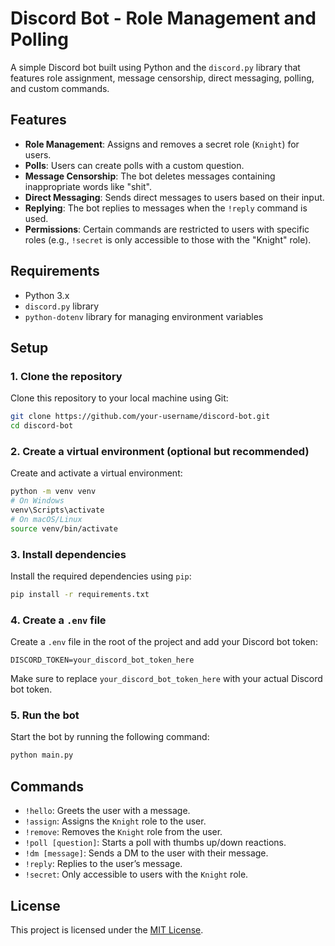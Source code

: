 
# Discord Bot - Role Management and Polling

A simple Discord bot built using Python and the `discord.py` library that features role assignment, message censorship, direct messaging, polling, and custom commands.

## Features

- **Role Management**: Assigns and removes a secret role (`Knight`) for users.
- **Polls**: Users can create polls with a custom question.
- **Message Censorship**: The bot deletes messages containing inappropriate words like "shit".
- **Direct Messaging**: Sends direct messages to users based on their input.
- **Replying**: The bot replies to messages when the `!reply` command is used.
- **Permissions**: Certain commands are restricted to users with specific roles (e.g., `!secret` is only accessible to those with the "Knight" role).

## Requirements

- Python 3.x
- `discord.py` library
- `python-dotenv` library for managing environment variables

## Setup

### 1. Clone the repository
Clone this repository to your local machine using Git:

```bash
git clone https://github.com/your-username/discord-bot.git
cd discord-bot
```

### 2. Create a virtual environment (optional but recommended)
Create and activate a virtual environment:

```bash
python -m venv venv
# On Windows
venv\Scripts\activate
# On macOS/Linux
source venv/bin/activate
```

### 3. Install dependencies
Install the required dependencies using `pip`:

```bash
pip install -r requirements.txt
```

### 4. Create a `.env` file
Create a `.env` file in the root of the project and add your Discord bot token:

```
DISCORD_TOKEN=your_discord_bot_token_here
```

Make sure to replace `your_discord_bot_token_here` with your actual Discord bot token.

### 5. Run the bot
Start the bot by running the following command:

```bash
python main.py
```

## Commands

- `!hello`: Greets the user with a message.
- `!assign`: Assigns the `Knight` role to the user.
- `!remove`: Removes the `Knight` role from the user.
- `!poll [question]`: Starts a poll with thumbs up/down reactions.
- `!dm [message]`: Sends a DM to the user with their message.
- `!reply`: Replies to the user’s message.
- `!secret`: Only accessible to users with the `Knight` role.

## License

This project is licensed under the [MIT License](LICENSE).
